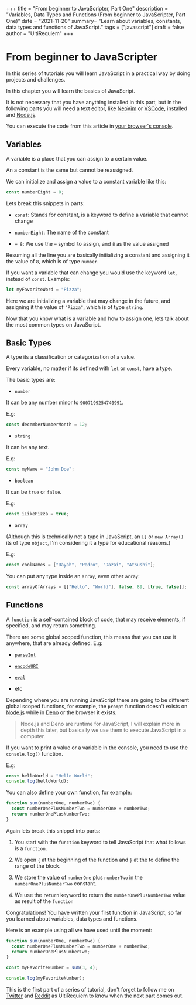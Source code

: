 +++
title = "From beginner to JavaScripter, Part One"
description = "Variables, Data Types and Functions (From beginner to JavaScripter, Part One)"
date = "2021-11-20"
summary= "Learn about variables, constants, data types and functions of JavaScript."
tags = ["javascript"]
draft = false
author = "UltiRequiem"
+++

# From beginner to JavaScripter

In this series of tutorials you will learn JavaScript in a practical
way by doing projects and challenges.

In this chapter you will learn the basics of JavaScript.

It is not necessary that you have anything installed in this part,
but in the following parts you will need a text editor,
like [NeoVim](https://neovim.io) or [VSCode](https://code.visualstudio.com),
installed and [Node.js](https://nodejs.org).

You can execute the code from this article in [your browser's console](https://stackoverflow.com/a/51145033/14720975).

## Variables

A variable is a place that you can assign to a certain value.

An a constant is the same but cannot be reassigned.

We can initialize and assign a value to a constant variable like this:

```javascript
const numberEight = 8;
```

Lets break this snippets in parts:

- `const`: Stands for constant, is a keyword to define a variable that cannot change

- `numberEight`: The name of the constant

- `= 8`: We use the `=` symbol to assign, and `8` as the value assigned

Resuming all the line you are basically initializing a constant
and assigning it the value of `8`, which is of type `number`.

If you want a variable that can change you would
use the keyword `let`, instead of `const`. Example:

```javascript
let myFavoriteWord = "Pizza";
```

Here we are initializing a variable that may change in the future,
and assigning it the value of `"Pizza"`, which is of type `string`.

Now that you know what is a variable and how to assign one,
lets talk about the most common types on JavaScript.

## Basic Types

A type its a classification or categorization of a value.

Every variable, no matter if its defined with `let` or `const`, have a type.

The basic types are:

- `number`

It can be any number minor to `9007199254740991`.

E.g:

```javascript
const decemberNumberMonth = 12;
```

- `string`

It can be any text.

E.g:

```javascript
const myName = "John Doe";
```

- `boolean`

It can be `true` or `false`.

E.g:

```javascript
const iLikePizza = true;
```

- `array`

(Although this is technically not a type in JavaScript, an `[]` or `new Array()`
its of type `object`, I'm considering it a type for educational reasons.)

E.g:

```javascript
const coolNames = ["Dayah", "Pedro", "Dazai", "Atsushi"];
```

You can put any type inside an `array`, even other `array`:

```javascript
const arrayOfArrays = [["Hello", "World"], false, 89, [true, false]];
```

## Functions

A `function` is a self-contained block of code, that may receive elements, if specified,
and may return something.

There are some global scoped function, this means that you can use it anywhere,
that are already defined. E.g:

- [`parseInt`](https://developer.mozilla.org/en-US/docs/Web/JavaScript/Reference/Global_Objects/parseInt)

- [`encodeURI`](https://developer.mozilla.org/en-US/docs/Web/JavaScript/Reference/Global_Objects/encodeURI)

- [`eval`](https://developer.mozilla.org/en-US/docs/Web/JavaScript/Reference/Global_Objects/eval)

- etc

Depending where you are running JavaScript there are going to be
different global scoped functions, for example, the `prompt` function
doesn't exists on [Node.js](https://nodejs.org) while in [Deno](https://deno.land)
or the browser it exists.

> Node.js and Deno are runtime for JavaScript, I will explain more in depth
> this later, but basically we use them to execute JavaScript in a computer.

If you want to print a value or a variable in the console, you need to use
the `console.log()` function.

E.g:

```javascript
const helloWorld = "Hello World";
console.log(helloWorld);
```

You can also define your own function, for example:

```javascript
function sum(numberOne, numberTwo) {
  const numberOnePlusNumberTwo = numberOne + numberTwo;
  return numberOnePlusNumberTwo;
}
```

Again lets break this snippet into parts:

1. You start with the `function` keyword to tell JavaScript
   that what follows is a `function`.

2. We open `{` at the beginning of the function and `}` at the to
   define the range of the block.

3. We store the value of `numberOne` plus `numberTwo` in
   the `numberOnePlusNumberTwo` constant.

4. We use the `return` keyword to return the `numberOnePlusNumberTwo` value
   as result of the `function`

Congratulations! You have written your first function in JavaScript, so far you
learned about variables, data types and functions.

Here is an example using all we have used until the moment:

```javascript
function sum(numberOne, numberTwo) {
  const numberOnePlusNumberTwo = numberOne + numberTwo;
  return numberOnePlusNumberTwo;
}

const myFavoriteNumber = sum(3, 4);

console.log(myFavoriteNumber);
```

This is the first part of a series of tutorial, don't forget to follow me
on [Twitter](https://twitter.com/UltiRequiem) and
[Reddit](https://www.reddit.com/u/UltiRequiem) as UltiRequiem to know
when the next part comes out.
